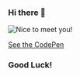 ### Hi there 👋

![Nice to meet you!](https://user-images.githubusercontent.com/2587348/87046519-9b047700-c1f9-11ea-9476-5195bfb7f68c.gif)

[See the CodePen](https://codepen.io/phacks/pen/BaoEvoM)

### Good Luck!
